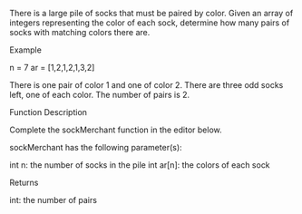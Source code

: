 There is a large pile of socks that must be paired by color. Given an array of integers representing the color of each sock, determine how many pairs of socks with matching colors there are.

Example

n = 7
ar = [1,2,1,2,1,3,2]

There is one pair of color 1 and one of color 2. There are three odd socks left, one of each color. The number of pairs is 2.

Function Description

Complete the sockMerchant function in the editor below.

sockMerchant has the following parameter(s):

int n: the number of socks in the pile
int ar[n]: the colors of each sock

Returns

int: the number of pairs